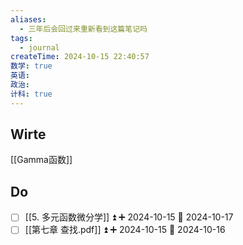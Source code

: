 ```yaml
---
aliases:
  - 三年后会回过来重新看到这篇笔记吗
tags:
  - journal
createTime: 2024-10-15 22:40:57
数学: true
英语: 
政治: 
计科: true
---
```

## Wirte
[[Gamma函数]]
## Do
- [ ] [[5. 多元函数微分学]] ⏫ ➕ 2024-10-15 📅 2024-10-17
- [ ] [[第七章 查找.pdf]] ⏫ ➕ 2024-10-15 📅 2024-10-16